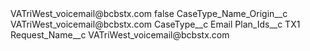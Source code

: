 <?xml version="1.0" encoding="UTF-8"?>
<CustomMetadata xmlns="http://soap.sforce.com/2006/04/metadata" xmlns:xsi="http://www.w3.org/2001/XMLSchema-instance" xmlns:xsd="http://www.w3.org/2001/XMLSchema">
    <label>VATriWest_voicemail@bcbstx.com</label>
    <protected>false</protected>
    <values>
        <field>CaseType_Name_Origin__c</field>
        <value xsi:type="xsd:string">VATriWest_voicemail@bcbstx.com</value>
    </values>
    <values>
        <field>CaseType__c</field>
        <value xsi:type="xsd:string">Email</value>
    </values>
    <values>
        <field>Plan_Ids__c</field>
        <value xsi:type="xsd:string">TX1</value>
    </values>
    <values>
        <field>Request_Name__c</field>
        <value xsi:type="xsd:string">VATriWest_voicemail@bcbstx.com</value>
    </values>
</CustomMetadata>

